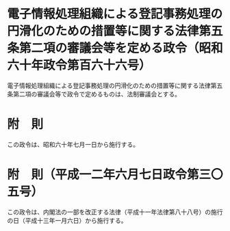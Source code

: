 # 電子情報処理組織による登記事務処理の円滑化のための措置等に関する法律第五条第二項の審議会等を定める政令（昭和六十年政令第百六十六号）
電子情報処理組織による登記事務処理の円滑化のための措置等に関する法律第五条第二項の審議会等で政令で定めるものは、法制審議会とする。
# 附　則
この政令は、昭和六十年七月一日から施行する。
# 附　則（平成一二年六月七日政令第三〇五号）
この政令は、内閣法の一部を改正する法律（平成十一年法律第八十八号）の施行の日（平成十三年一月六日）から施行する。
